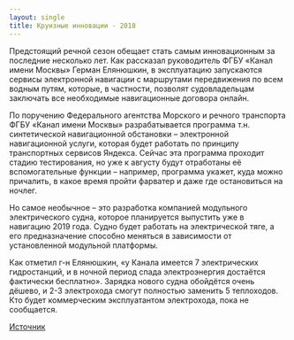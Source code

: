 ```yaml
---
layout: single
title: Круизные инновации - 2018
---
```


Предстоящий речной сезон обещает стать самым инновационным за последние несколько лет. Как рассказал руководитель ФГБУ «Канал имени Москвы» Герман Елянюшкин, в эксплуатацию запускаются сервисы электронной навигации с маршрутами передвижения по всем водным путям, которые, в частности, позволят судовладельцам заключать все необходимые навигационные договора  онлайн.

По поручению Федерального агентства Морского и речного транспорта ФГБУ «Канал имени Москвы» разрабатывается программа т.н. синтетической навигационной обстановки – электронной навигационной услуги, которая будет работать по принципу транспортных сервисов Яндекса. Сейчас эта программа проходит стадию тестирования, но уже к августу будут отработаны её вспомогательные функции – например, программа укажет, куда можно причалить, в какое время пройти фарватер и даже где остановиться на ночлег.

Но самое необычное – это разработка компанией модульного электрического судна, которое планируется выпустить уже  в навигацию 2019 года. Судно будет работать на электрической тяге, а его предназначение способно меняться в зависимости от установленной модульной платформы.

Как отметил г-н  Елянюшкин, «у Канала имеется 7 электрических гидростанций, и в ночной период спада электроэнергия достаётся фактически бесплатно». Зарядка нового судна обойдётся очень дёшево, и 2-3 электрохода смогут полностью заменить 5 теплоходов. Кто будет коммерческим  эксплуатантом электрохода, пока не сообщается.

[Источник](http://www.atorus.ru/news/press-centre/new/42934.html)